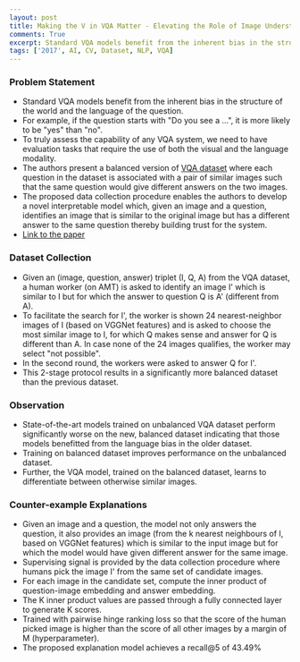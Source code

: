 ```yaml
---
layout: post
title: Making the V in VQA Matter - Elevating the Role of Image Understanding in Visual Question Answering
comments: True
excerpt: Standard VQA models benefit from the inherent bias in the structure of the world and the language of the question.
tags: ['2017', AI, CV, Dataset, NLP, VQA]
---
```


### Problem Statement

* Standard VQA models benefit from the inherent bias in the structure of the world and the language of the question.
* For example, if the question starts with "Do you see a ...", it is more likely to be "yes" than "no".
* To truly assess the capability of any VQA system, we need to have evaluation tasks that require the use of both the visual and the language modality.
* The authors present a balanced version of [VQA dataset](https://shagunsodhani.in/papers-I-read/VQA-Visual-Question-Answering) where each question in the dataset is associated with a pair of similar images such that the same question would give different answers on the two images.
* The proposed data collection procedure enables the authors to develop a novel interpretable model which, given an image and a question, identifies an image that is similar to the original image but has a different answer to the same question thereby building trust for the system.
* [Link to the paper](https://arxiv.org/abs/1612.00837)

### Dataset Collection

* Given an (image, question, answer) triplet (I, Q, A) from the VQA dataset, a human worker (on AMT) is asked to identify an image I' which is similar to I but for which the answer to question Q is A' (different from A).
* To facilitate the search for I', the worker is shown 24 nearest-neighbor images of I (based on VGGNet features) and is asked to choose the most similar image to I, for which Q makes sense and answer for Q is different than A. In case none of the 24 images qualifies, the worker may select "not possible".
* In the second round, the workers were asked to answer Q for I'.
* This 2-stage protocol results in a significantly more balanced dataset than the previous dataset.

### Observation

* State-of-the-art models trained on unbalanced VQA dataset perform significantly worse on the new, balanced dataset indicating that those models benefitted from the language bias in the older dataset.
* Training on balanced dataset improves performance on the unbalanced dataset.
* Further, the VQA model, trained on the balanced dataset, learns to differentiate between otherwise similar images.

### Counter-example Explanations

* Given an image and a question, the model not only answers the question, it also provides an image (from the k nearest neighbours of I, based on VGGNet features) which is similar to the input image but for which the model would have given different answer for the same image.
* Supervising signal is provided by the data collection procedure where humans pick the image I' from the same set of candidate images.
* For each image in the candidate set, compute the inner product of question-image embedding and answer embedding.
* The K inner product values are passed through a fully connected layer to generate K scores.
* Trained with pairwise hinge ranking loss so that the score of the human picked image is higher than the score of all other images by a margin of M (hyperparameter).
* The proposed explanation model achieves a recall@5 of 43.49%
